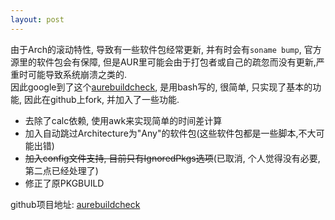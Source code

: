 ```yaml
---
layout: post
---
```


由于Arch的滚动特性, 导致有一些软件包经常更新, 并有时会有`soname bump`, 官方源里的软件包会有保障, 但是AUR里可能会由于打包者或自己的疏忽而没有更新,严重时可能导致系统崩溃之类的.  
因此google到了这个[aurebuildcheck](https://bbs.archlinux.org/viewtopic.php?id=162949), 是用bash写的, 很简单, 只实现了基本的功能, 因此在github上fork, 并加入了一些功能. 

* 去除了calc依赖, 使用awk来实现简单的时间差计算
* 加入自动跳过Architecture为"Any"的软件包(这些软件包都是一些脚本,不大可能出错)
* ~~加入config文件支持, 目前只有IgnoredPkgs选项~~(已取消, 个人觉得没有必要, 第二点已经处理了)
* 修正了原PKGBUILD

github项目地址: [aurebuildcheck](https://github.com/matthiaskrgr/aurebuildcheck)

